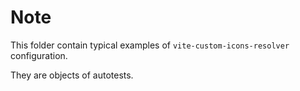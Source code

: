 # Note

This folder contain typical examples of `vite-custom-icons-resolver` configuration.

They are objects of autotests.